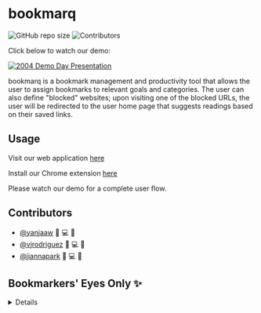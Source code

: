 # bookmarq

![GitHub repo size](https://img.shields.io/github/repo-size/Bookmarkers/markjoy)
![Contributors](https://img.shields.io/badge/contributors-3-yellow)

Click below to watch our demo:

[![2004 Demo Day Presentation](http://img.youtube.com/vi/laxrZAfsxZo/0.jpg)](https://www.youtube.com/watch?v=laxrZAfsxZo&list=PLx0iOsdUOUmkqg_8ixMky0s59-C2RJnDB&index=2&t=11s)

bookmarq is a bookmark management and productivity tool that allows the user to assign bookmarks to relevant goals and categories. The user can also define "blocked" websites; upon visiting one of the blocked URLs, the user will be redirected to the user home page that suggests readings based on their saved links.

## Usage

Visit our web application [here](https://markjoy.herokuapp.com/)

Install our Chrome extension [here](https://github.com/Bookmarkers/extension)

Please watch our demo for a complete user flow.

## Contributors

* [@yanjaaw](https://github.com/yanjaaw) 🤔 💻 🐛
* [@vjrodriguez](https://github.com/vjrodriguez) 🤔 💻 🐛
* [@jiannapark](https://github.com/jiannapark) 🤔 💻 🐛 

## Bookmarkers' Eyes Only ✨

<details>
  
  ### GENERAL

* [Tasks and Roles, Schema design](https://docs.google.com/spreadsheets/d/1kYgUQhWzOdwSfBvEf4vBLWRi_LOee8W9BV-fL2SOMNY/edit?ts=5efbb45f#gid=0)
* [MVP details, Team Contract, Github Org info](https://docs.google.com/document/d/1k9i_jV-R90ww2q3NZ-o9igq9lcLuM2A8qnBKjagLfks/edit#)
* [Wireframe v1](https://docs.google.com/presentation/d/1tLYkjwOF82MOE2ZbAxyEVhmRg5nHaw0BwLE2fUhls40/edit#slide=id.g8227949d86_1_13)
* [Deployed on Heroku!](https://markjoy.herokuapp.com/)

#### Naming conventions

| Directory         | Example          | Casing       | Description                        |
| ----------------- | ---------------- | ------------ | ---------------------------------- |
| client/components | bookmark-form.js | (kebab-case) | filepath name for components       |
| client/components | AllComponents    | (PascalCase) | inside the component files         |
| client/store      | addBookmark.js   | (camelCase)  | filepath name for redux            |
| server/db/models  | user_blocked.js  | (snake_case) | filepath name for Sequelize models |
| server/db/models  | UserBlocked      | (PascalCase) | Sequelize model names              |

#### Basics: Research & User testing

* [ ] Read up on ways to import current Chrome browser bookmarks into our extension
* [ ] Read up on ways to redirect from blocked sites

#### Importing existing Chrome browser bookmarks

* [ ] Export it as an HTML file - how to do it in code?
  * [ ] Stretch goal: intelligently sort all folder content into one category.
* [ ] Importing and making sense of the bookmarks - how to do it in code?

#### Redirecting or layering over blocked sites

* [ ] When the user goes to a blocked site, no matter the length of the url, they are redirected to our SPA
  * [ ] AND/OR (stretch goal?) user goes to a blocked site and there is a layer and/or header on that page with the goalie bookmark suggestions

### UX/UI

* [ ] Sorting bookmarks with buttons and/or dropdown menu?
* [ ] On-the-page alert of bookmark added / bookmark removed
* [ ] Rounded buttons for suggestions of which goal/category to put this newly added bookmark in.

### Stretch goals

#### Testing

* [ ] Everyone writes their own ~3 tests for each file after the project has started to take shape / stabilize.


* [x] Create a Readme file to keep track of tasks and goals.
* [x] Download / use similar apps to see what we like and don't
* [x] Schema design v.1
* [x] Project tasks
* [x] User stories
* [x] Come up with 5-ish main categories (defaults) + name for the unsorted category
* [x] Review and implement schema design v1.1
* [x] Finalize Wireframe v1.0
* [x] Finalize Tech stack by EOD Thursday July 2nd
* [x] Read up on PWA's
* [x] Experiment with PWA's
* [x] Research Vue and Firestore
* [x] Lightweight favicon
* [Wireframe OLD example](https://www.figma.com/file/SBvVSY7WpNCI8OjR4xJSOb/Bookmarkers?node-id=0%3A1)

</details>
